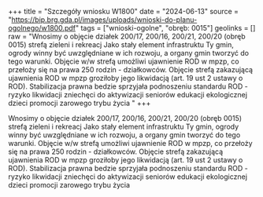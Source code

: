 +++
title = "Szczegóły wniosku W1800"
date = "2024-06-13"
source = "https://bip.brg.gda.pl/images/uploads/wnioski-do-planu-ogolnego/w1800.pdf"
tags = ["wnioski-ogolne", "obręb: 0015"]
geolinks = []
raw = "Wnosimy o objęcie działek 200/17, 200/16, 200/21, 200/20 (obręb 0015) strefą zieleni i rekreacj Jako stały element infrastruktu Ty gmin, ogrody winny być uwzględniane w ich rozwoju, a organy gmin tworzyć do tego warunki. Objęcie w/w strefą umożliwi ujawnienie ROD w mpzp, co przełoży się na prawa 250 rodzin - działkowców. Objęcie strefą zakazującą ujawnienia ROD w mpzp groziłoby jego likwidacją (art. 19 ust 2 ustawy o ROD). Stabilizacja prawna bedzie sprzyjała podnoszeniu standardu ROD - ryzyko likwidacji zniechęci do aktywizacji seniorów edukacji ekologicznej dzieci promocji zarowego trybu życia "
+++

Wnosimy o objęcie działek 200/17, 200/16, 200/21, 200/20 (obręb 0015) strefą zieleni i rekreacj
Jako stały element infrastruktu Ty gmin, ogrody winny być uwzględniane w ich rozwoju, a organy gmin tworzyć do
tego warunki. Objęcie w/w strefą umożliwi ujawnienie ROD w mpzp, co przełoży się na prawa 250 rodzin -
działkowców. Objęcie strefą zakazującą ujawnienia ROD w mpzp groziłoby jego likwidacją (art. 19 ust 2 ustawy
o ROD). Stabilizacja prawna bedzie sprzyjała podnoszeniu standardu ROD - ryzyko likwidacji zniechęci do
aktywizacji seniorów edukacji ekologicznej dzieci promocji zarowego trybu życia



